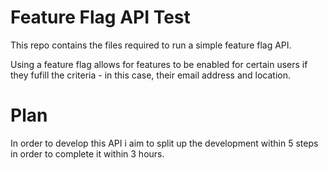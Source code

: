 # Feature Flag API Test

This repo contains the files required to run a simple feature flag API.

Using a feature flag allows for features to be enabled for certain users if they fufill the criteria - in this case, their email address and location.

# Plan

In order to develop this API i aim to split up the development within 5 steps in order to complete it within 3 hours.